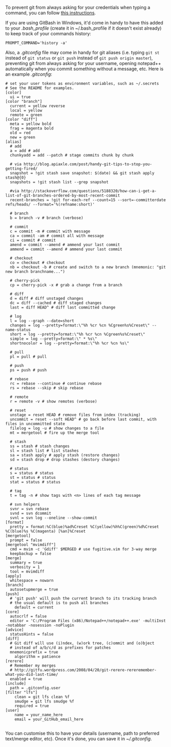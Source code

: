 To prevent git from always asking for your credentials when typing a command, you can follow [this instructions](https://help.github.com/articles/generating-ssh-keys/).

If you are using GitBash in Windows, it'd come in handy to have this added to your _.bash_profile_ (create it in ~/.bash_profile if it doesn't exist already) to keep track of your commands history:

```
PROMPT_COMMAND='history -a'
```

Also, a _.gitconfig_ file may come in handy for git aliases (i.e. typing ```git st``` instead of ```git status``` or ```git push``` instead of ```git push origin master```), preventing git from always asking for your username, opening notepad++ automatically when you commit something without a message, etc. Here is an example _.gitconfig_:

```
# set your user tokens as environment variables, such as ~/.secrets
# See the README for examples.
[color]
  ui = true
[color "branch"]
  current = yellow reverse
  local = yellow
  remote = green
[color "diff"]
  meta = yellow bold
  frag = magenta bold
  old = red
  new = green
[alias]
  # add
  a = add # add
  chunkyadd = add --patch # stage commits chunk by chunk

  # via http://blog.apiaxle.com/post/handy-git-tips-to-stop-you-getting-fired/
  snapshot = !git stash save snapshot: $(date) && git stash apply stash@{0}
  snapshots = !git stash list --grep snapshot

  #via http://stackoverflow.com/questions/5188320/how-can-i-get-a-list-of-git-branches-ordered-by-most-recent-commit
  recent-branches = !git for-each-ref --count=15 --sort=-committerdate refs/heads/ --format='%(refname:short)'

  # branch
  b = branch -v # branch (verbose)

  # commit
  c = commit -m # commit with message
  ca = commit -am # commit all with message
  ci = commit # commit
  amend = commit --amend # ammend your last commit
  ammend = commit --amend # ammend your last commit

  # checkout
  co = checkout # checkout
  nb = checkout -b # create and switch to a new branch (mnemonic: "git new branch branchname...")

  # cherry-pick
  cp = cherry-pick -x # grab a change from a branch

  # diff
  d = diff # diff unstaged changes
  dc = diff --cached # diff staged changes
  last = diff HEAD^ # diff last committed change

  # log
  l = log --graph --date=short
  changes = log --pretty=format:\"%h %cr %cn %Cgreen%s%Creset\" --name-status
  short = log --pretty=format:\"%h %cr %cn %Cgreen%s%Creset\"
  simple = log --pretty=format:\" * %s\"
  shortnocolor = log --pretty=format:\"%h %cr %cn %s\"

  # pull
  pl = pull # pull

  # push
  ps = push # push

  # rebase
  rc = rebase --continue # continue rebase
  rs = rebase --skip # skip rebase

  # remote
  r = remote -v # show remotes (verbose)

  # reset
  unstage = reset HEAD # remove files from index (tracking)
  uncommit = reset --soft HEAD^ # go back before last commit, with files in uncommitted state
  filelog = log -u # show changes to a file
  mt = mergetool # fire up the merge tool

  # stash
  ss = stash # stash changes
  sl = stash list # list stashes
  sa = stash apply # apply stash (restore changes)
  sd = stash drop # drop stashes (destory changes)

  # status
  s = status # status
  st = status # status
  stat = status # status

  # tag
  t = tag -n # show tags with <n> lines of each tag message

  # svn helpers
  svnr = svn rebase
  svnd = svn dcommit
  svnl = svn log --oneline --show-commit
[format]
  pretty = format:%C(blue)%ad%Creset %C(yellow)%h%C(green)%d%Creset %C(blue)%s %C(magenta) [%an]%Creset
[mergetool]
  prompt = false
[mergetool "mvimdiff"]
  cmd = mvim -c 'Gdiff' $MERGED # use fugitive.vim for 3-way merge
  keepbackup = false
[merge]
  summary = true
  verbosity = 1
  tool = mvimdiff
[apply]
  whitespace = nowarn
[branch]
  autosetupmerge = true
[push]
  # 'git push' will push the current branch to its tracking branch
  # the usual default is to push all branches
    default = current
[core]
  autocrlf = false
  editor = 'C:/Program Files (x86)/Notepad++/notepad++.exe' -multiInst -notabbar -nosession -noPlugin
[advice]
  statusHints = false
[diff]
  # Git diff will use (i)ndex, (w)ork tree, (c)ommit and (o)bject
  # instead of a/b/c/d as prefixes for patches
  mnemonicprefix = true
    algorithm = patience
[rerere]
  # Remember my merges
  # http://gitfu.wordpress.com/2008/04/20/git-rerere-rereremember-what-you-did-last-time/
  enabled = true
[include]
  path = .gitconfig.user
[filter "lfs"]
    clean = git lfs clean %f
    smudge = git lfs smudge %f
    required = true
[user]
    name = your_name_here
    email = your_GitHub_email_here


```

You can customise this to have your details (username, path to preferred text/merge editor, etc). Once it's done, you can save it in _~/.gitconfig_. 




